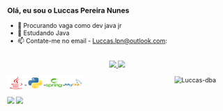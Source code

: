 ### Olá, eu sou o Luccas Pereira Nunes

- 🔭 Procurando vaga como dev java jr
- 🌱 Estudando Java
- 📫 Contate-me no email - Luccas.lpn@outlook.com:


<br>

<div align="center">
  <a href="https://github.com/LuccasLpn">
  <img height="140em" src="https://github-readme-stats.vercel.app/api?username=LuccasLpn&show_icons=true&theme=dracula&include_all_commits=true&count_private=true"/>
  <img height="140em" src="https://github-readme-stats.vercel.app/api/top-langs/?username=LuccasLpn&layout=compact&langs_count=7&theme=dracula"/>
</div>
  
</div>
  <div style="display: inline_block"><br>
  <img align="center" alt="Luccas-java" height="30" width="40" src="https://github.com/devicons/devicon/blob/master/icons/java/java-plain.svg">
  <img align="center" alt="Luccas-Py" height="30" width="40" src="https://github.com/devicons/devicon/blob/master/icons/python/python-original.svg">
  <img align="center" alt="Luccas-spr" height="30" width="40" src="https://github.com/devicons/devicon/blob/master/icons/spring/spring-original-wordmark.svg">
  <img align="center" alt="Luccas-dba" height="30" width="40" src="https://github.com/devicons/devicon/blob/master/icons/mysql/mysql-original-wordmark.svg">
  <img align="right" alt="Luccas-dba" height="90" width="120" src="https://cdn.discordapp.com/attachments/908514004501164053/920072868182769734/giphy.gif">
</div>

  <br>

</div>
  <a href="https://www.instagram.com/luccaspnn" target="_blank"><img src="https://img.shields.io/badge/-Instagram-%23E4405F?style=for-the-badge&logo=instagram&logoColor=white" target="_blank"></a>
  <a href="https://www.linkedin.com/in/luccas-pereira-914455187/" target="_blank"><img src="https://img.shields.io/badge/-LinkedIn-%230077B5?style=for-the-badge&logo=linkedin&logoColor=white" target="_blank"></a> 
  </div>
